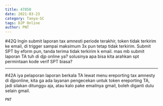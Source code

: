 ```yaml
---
title: 47850
date: 2021-03-23
category: Tanya-SC
tags: DJP Online
author: PNT
---
```


#42Q Ingin submit laporan tax amnesti periode terakhir, token tidak terkirim ke email, di trigger sampai maksimum 3x pun tetap tidak terkirim. Submit SPT by eform pun, tanda terima tidak terkirim k email. mas mb submit laporan TA tuh di djp online ya? solusinya apa bisa kita arahkan spt permintaan kode verif SPT biasa?

---

#42A iya pelaporan laporan berkala TA lewat menu ereporting tax amnesty di djponline, kita ga ada layanan pengecekan untuk token ereporting TA, jadi silakan ditunggu aja, atau kalo pake emailnya gmail, boleh diganti dulu selain gmail.

`PNT`
